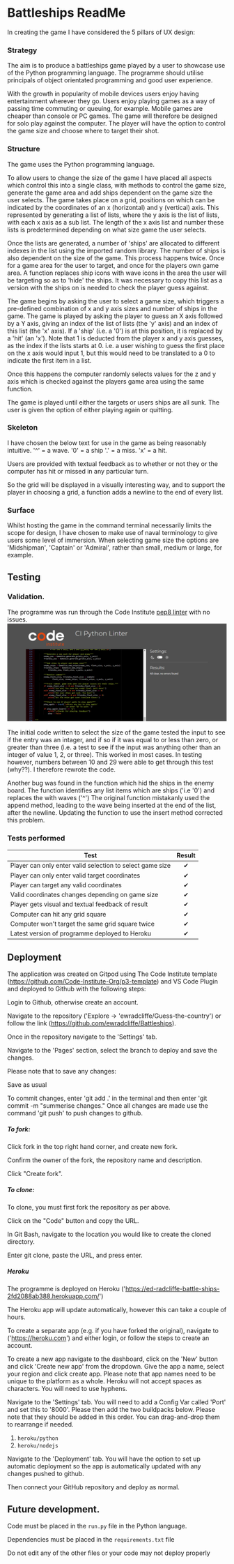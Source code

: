 # Battleships ReadMe

In creating the game I have considered the 5 pillars of UX design:

### Strategy
The aim is to produce a battleships game played by a user to showcase use of the Python programming language. The programme should utilise principals of object orientated programming and good user experience.

With the growth in popularity of mobile devices users enjoy having entertainment wherever they go. Users enjoy playing games as a way of passing time commuting or queuing, for example. Mobile games are cheaper than console or PC games. The game will therefore be designed for solo play against the computer. The player will have the option to control the game size and choose where to target their shot.

### Structure
The game uses the Python programming language.

To allow users to change the size of the game I have placed all aspects which control this into a single class, with methods to control the game size, generate the game area and add ships dependent on the game size the user selects. The game takes place on a grid, positions on which can be indicated by the coordinates of an x (horizontal) and y (vertical) axis. This represented by generating a list of lists, where the y axis is the list of lists, with each x axis as a sub list. The length of the x axis list and number these lists is predetermined depending on what size game the user selects.

Once the lists are generated, a number of 'ships'  are allocated to different indexes in the list using the imported random library. The number of ships is also dependent on the size of the game.
This process happens twice. Once for a game area for the user to target, and once for the players own game area. A function replaces ship icons with wave icons in the area the user will be targeting so as to 'hide' the ships. It was necessary to copy this list as a version with the ships on is needed to check the player guess against.

The game begins by asking the user to select a game size, which triggers a pre-defined combination of x and y axis sizes and number of ships in the game. The game is played by asking the player to guess an X axis followed by a Y axis, giving an index of the list of lists (the 'y' axis) and an index of this list (the 'x' axis). If a 'ship' (i.e. a '0') is at this position, it is replaced by a 'hit' (an 'x'). Note that 1 is deducted from the player x and y axis guesses, as the index if the lists starts at 0. i.e. a user wishing to guess the first place on the x axis would input 1, but this would need to be translated to a 0 to indicate the first item in a list.

Once this happens the computer randomly selects values for the z and y axis which is checked against the players game area using the same function.

The game is played until either the targets or users ships are all sunk. The user is given the option of either playing again or quitting.

### Skeleton
I have chosen the below text for use in the game as being reasonably intuitive.
'^' = a wave.
'0' = a ship
'.' = a miss.
'x' = a hit.

Users are provided with textual feedback as to whether or not they or the computer has hit or missed in any particular turn.

So the grid will be displayed in a visually interesting way, and to support the player in choosing a grid, a function adds a newline to the end of every list.

### Surface
Whilst hosting the game in the command terminal necessarily limits the scope for design, I have chosen to make use of naval terminology to give users some level of immersion. When selecting game size the options are 'Midshipman', 'Captain' or 'Admiral', rather than small, medium or large, for example.


## Testing
### Validation.
The programme was run through the Code Institute [pep8 linter]('https://pep8ci.herokuapp.com/') with no issues.
![pep8 validation](assets/images/pep8civalidation.png)

The initial code written to select the size of the game tested the input to see if the entry was an intager, and if so if it was equal to or less than zero, or greater than three (i.e. a test to see if the input was anything other than an integer of value 1, 2, or three). This worked in most cases. In testing however, numbers between 10 and 29 were able to get through this test (why??). I therefore rewrote the code.

Another bug was found in the function which hid the ships in the enemy board. The function identifies any list items which are ships ('i.e '0') and replaces the with waves ('^') The original function mistakanly used the append method, leading to the wave being inserted at the end of the list, after the newline. Updating the function to use the insert method corrected this problem.

### Tests performed

| Test   |      Result      |
|----------|:-------------:|
| Player can only enter valid selection to select game size | ✔ |
| Player can only enter valid target coordinates | ✔ |
| Player can target any valid coordinates | ✔ |
| Valid coordinates changes depending on game size | ✔ |
| Player gets visual and textual feedback of result | ✔ |
| Computer can hit any grid square | ✔ |
| Computer won't target the same grid square twice | ✔ |
| Latest version of programme deployed to Heroku | ✔ |


## Deployment
The application was created on Gitpod using The Code Institute template (https://github.com/Code-Institute-Org/p3-template) and VS Code Plugin and deployed to Github with the following steps:

Login to Github, otherwise create an account.

Navigate to the repository ('Explore -> 'ewradcliffe/Guess-the-country') or follow the link (https://github.com/ewradcliffe/Battleships).

Once in the repository navigate to the 'Settings' tab.

Navigate to the 'Pages' section, select the branch to deploy and save the changes.

Please note that to save any changes:

Save as usual

To commit changes, enter 'git add .' in the terminal and then enter 'git commit -m "summerise changes."
Once all changes are made use the command 'git push' to push changes to github.

##### To fork:

Click fork in the top right hand corner, and create new fork.

Confirm the owner of the fork, the repository name and description.

Click "Create fork".

##### To clone:

To clone, you must first fork the repository as per above.

Click on the "Code" button and copy the URL.

In Git Bash, navigate to the location you would like to create the cloned directory.

Enter git clone, paste the URL, and press enter.

##### Heroku

The programme is deployed on Heroku ('https://ed-radcliffe-battle-ships-2fd2088ab388.herokuapp.com/')

The Heroku app will update automatically, however this can take a couple of hours.

To create a separate app (e.g. if you have forked the original), navigate to ('https://heroku.com') and either login, or follow the steps to create an account.

To create a new app navigate to the dashboard, click on the 'New' button and click 'Create new app' from the dropdown. Give the app a name, select your region and click create app. Please note that app names need to be unique to the platform as a whole. Heroku will not accept spaces as characters. You will need to use hyphens.

Navigate to the 'Settings' tab. You will need to add a Config Var called 'Port' and set this to '8000'. Please then add the two buildpacks below. Please note that they should be added in this order. You can drag-and-drop them to rearrange if needed.


1. `heroku/python`
2. `heroku/nodejs`

Navigate to the 'Deployment' tab. You will have the option to set up automatic deployment so the app is automatically updated with any changes pushed to github.

Then connect your GitHub repository and deploy as normal.


## Future development.

Code must be placed in the `run.py` file in the Python language.

Dependencies must be placed in the `requirements.txt` file

Do not edit any of the other files or your code may not deploy properly
